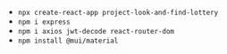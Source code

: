 - `npx create-react-app project-look-and-find-lottery`
- `npm i express`
- `npm i axios jwt-decode react-router-dom`
- `npm install @mui/material`
